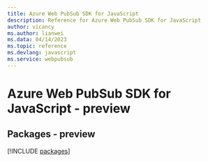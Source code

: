 ```yaml
---
title: Azure Web PubSub SDK for JavaScript
description: Reference for Azure Web PubSub SDK for JavaScript
author: vicancy
ms.author: lianwei
ms.data: 04/14/2023
ms.topic: reference
ms.devlang: javascript
ms.service: webpubsub
---
```

# Azure Web PubSub SDK for JavaScript - preview
## Packages - preview
[!INCLUDE [packages](web-pubsub-index.md)]